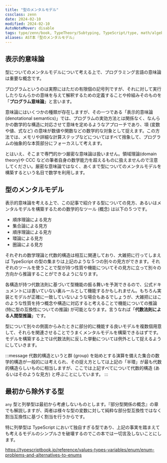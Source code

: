 ```yaml
---
title: "型のメンタルモデル"
cssclass: zenn
date: 2024-02-10
modified: 2024-02-10
AutoNoteMover: disable
tags: type/zenn/book, TypeTheory/Subtyping, TypeScript/type, math/algebra
aliases: AST本『型のメンタルモデル』
---
```


## 表示的意味論

型についてのメンタルモデルについて考える上で、プログラミング言語の意味論は重要な概念です。

プログラムというのは実際にはただの有限個の記号列ですが、それに対して実行したりなんらかの意味を与えて解釈するための定義することや枠組みそのものを「**プログラム意味論**」と言います。

意味論にはいくつかの種類が存在しますが、その一つである「表示的意味論 (denotational semantics)」では、プログラムの実効方法とは関係なく、なんらかの数学的な構造に対応させて意味を定めるようなアプローチであり、項 (変数や値、式など) の意味が数値や関数などの数学的な対象として捉えます。この方法では、メモリや詳細な計算ステップなどについてはすべて捨象して、プログラムの抽象的な本質部分にフォーカスして考えます。

とはいえ、そこまで専門的かつ厳密な意味論は扱いません。領域理論(domain theory)や CCC などの筆者自身の数学能力を超えるものに扱えませんので注意してください。厳密な意味論ではなく、あくまで型についてのメンタルモデルを構築するという名目で数学を利用します。

## 型のメンタルモデル

表示的意味論を考える上で、この記事で紹介する型についての見方、あるいはメンタルモデルを構築するための数学的なツール (概念) は以下の５つです。

- 順序理論による見方
- 集合論による見方
- 順序理論による見方
- 環論による見方
- 圏論による見方

それぞれの数学理論と代数的構造は相互に関連しており、大雑把に行ってしまえば TypeScript の型の集まりは上記のような５つの別々の見方ができます。それぞれのツールを使うことで型が持つ性質や機能についてその見方に立って別々の方向から推論することができるようになります。

各構造が持つ代数法則に基づいて型機能の振る舞いを予測できるので、公式ドキュメントには書いていない裏ルールとして機能するかもしれません。もちろん実装とモデルが正確に一致していないような場合もあるでしょうが、大雑把にはこのような性質を持つ概念や構造に対応すると考えることで機能についての推論 (特に型の互換性についての推論) が可能となります。言うなれば「**代数法則による人間型推論**」です。

型について別々の側面からみたときに部分的に機能する良いモデルを複数個用意して、それらを関連させることでうまくメンタルモデルを構築できるはずです。モデルを構築する上では代数法則に反した挙動については例外として捉えるようにしていきます。

:::message
代数的構造というと群 (group) を始めとする演算を備えた集合の数学的構造が一般的には考えられ、その捉え方としては上記の「半環」が最も代数的構造らしいものに相当しますが、ここでは上記すべてについて代数的構造 (あるいはそのような見方) と呼ぶことにしています。
:::

## 最初から除外する型

`any` 型と列挙型は最初から考慮しないものとします。『部分型関係の概念』の章でも解説しますが、両者は様々な型の変数に対して純粋な部分型互換性ではなく割当互換性に基づく割当を行うからです。

特に列挙型は TypeScript において独自すぎる型であり、上記の事実を踏まえても考えるモデルのシンプルさを破壊するのでこの本では一切言及しないことにします。

https://typescriptbook.jp/reference/values-types-variables/enum/enum-problems-and-alternatives-to-enums
